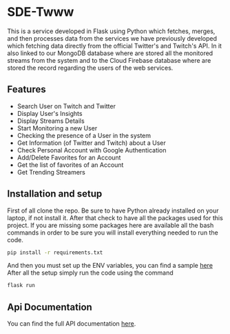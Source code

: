 # SDE-Twww
This is a service developed in Flask using Python which fetches, merges, and then processes data from the services we have previously developed which fetching data directly from the official Twitter's and Twitch's API. 
In it also linked to our MongoDB database where are stored all the monitored streams from the system and to the Cloud Firebase database where are stored
the record regarding the users of the web services.

## Features
- Search User on Twitch and Twitter
- Display User's Insights
- Display Streams Details
- Start Monitoring a new User
- Checking the presence of a User in the system
- Get Information (of Twitter and Twitch) about a User
- Check Personal Account with Google Authentication
- Add/Delete Favorites for an Account
- Get the list of favorites of an Account
- Get Trending Streamers

## Installation and setup
First of all clone the repo.
Be sure to have Python already installed on your laptop, if not install it.
After that check to have all the packages used for this project.
If you are missing some packages here are available all the bash commands in order to be sure you will install everything needed to run the code.

```bash
pip install -r requirements.txt
```

And then you must set up the ENV variables, you can find a sample [here](https://github.com/eliacunegatti/SDE-Twww/blob/main/requirements.txt)
After all the setup simply run the code using the command 
```bash
flask run
```
## Api Documentation
You can find the full API documentation [here](https://deltamangolytica.docs.apiary.io/#reference/0/get-friends-of-user/display-basic-tweets-data).
